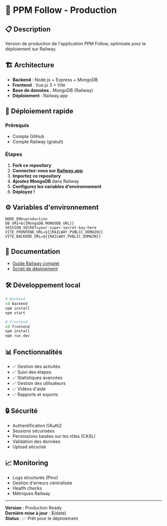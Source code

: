 # 🚀 PPM Follow - Production

## 📋 Description
Version de production de l'application PPM Follow, optimisée pour le déploiement sur Railway.

## 🏗️ Architecture
- **Backend** : Node.js + Express + MongoDB
- **Frontend** : Vue.js 3 + Vite
- **Base de données** : MongoDB (Railway)
- **Déploiement** : Railway.app

## 🚀 Déploiement rapide

### Prérequis
- Compte GitHub
- Compte Railway (gratuit)

### Étapes
1. **Fork ce repository**
2. **Connectez-vous sur [Railway.app](https://railway.app)**
3. **Importez ce repository**
4. **Ajoutez MongoDB** dans Railway
5. **Configurez les variables d'environnement**
6. **Déployez !**

## ⚙️ Variables d'environnement
```
NODE_ENV=production
DB_URI=${{MongoDB.MONGODB_URL}}
SESSION_SECRET=your-super-secret-key-here
VITE_FRONTEND_URL=${{RAILWAY_PUBLIC_DOMAIN}}
VITE_BACKEND_URL=${{RAILWAY_PUBLIC_DOMAIN}}
```

## 📖 Documentation
- [Guide Railway complet](README-RAILWAY.md)
- [Script de déploiement](railway-deploy.sh)

## 🛠️ Développement local
```bash
# Backend
cd backend
npm install
npm start

# Frontend
cd frontend
npm install
npm run dev
```

## 📊 Fonctionnalités
- ✅ Gestion des activités
- ✅ Suivi des étapes
- ✅ Statistiques avancées
- ✅ Gestion des utilisateurs
- ✅ Vidéos d'aide
- ✅ Rapports et exports

## 🔒 Sécurité
- Authentification OAuth2
- Sessions sécurisées
- Permissions basées sur les rôles (CASL)
- Validation des données
- Upload sécurisé

## 📈 Monitoring
- Logs structurés (Pino)
- Gestion d'erreurs centralisée
- Health checks
- Métriques Railway

---
**Version** : Production Ready  
**Dernière mise à jour** : $(date)  
**Status** : ✅ Prêt pour le déploiement
